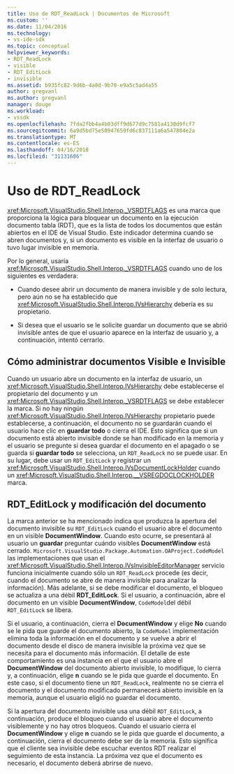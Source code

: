 ```yaml
---
title: Uso de RDT_ReadLock | Documentos de Microsoft
ms.custom: ''
ms.date: 11/04/2016
ms.technology:
- vs-ide-sdk
ms.topic: conceptual
helpviewer_keywords:
- RDT_ReadLock
- visible
- RDT_EditLock
- invisible
ms.assetid: b935fc82-9d6b-4a8d-9b70-e9a5c5ad4a55
author: gregvanl
ms.author: gregvanl
manager: douge
ms.workload:
- vssdk
ms.openlocfilehash: 7fda2fbb4a4b03dff9d677d9c7581a4138d9fcf7
ms.sourcegitcommit: 6a9d5bd75e50947659fd6c837111a6a547884e2a
ms.translationtype: MT
ms.contentlocale: es-ES
ms.lasthandoff: 04/16/2018
ms.locfileid: "31131686"
---
```

# <a name="rdtreadlock-usage"></a>Uso de RDT_ReadLock

<xref:Microsoft.VisualStudio.Shell.Interop._VSRDTFLAGS> es una marca que proporciona la lógica para bloquear un documento en la ejecución documento tabla (RDT), que es la lista de todos los documentos que están abiertos en el IDE de Visual Studio. Este indicador determina cuando se abren documentos y, si un documento es visible en la interfaz de usuario o tuvo lugar invisible en memoria.

Por lo general, usaría <xref:Microsoft.VisualStudio.Shell.Interop._VSRDTFLAGS> cuando uno de los siguientes es verdadera:

- Cuando desee abrir un documento de manera invisible y de solo lectura, pero aún no se ha establecido que <xref:Microsoft.VisualStudio.Shell.Interop.IVsHierarchy> debería es su propietario.

- Si desea que el usuario se le solicite guardar un documento que se abrió invisible antes de que el usuario aparece en la interfaz de usuario y, a continuación, intentó cerrarlo.

## <a name="how-to-manage-visible-and-invisible-documents"></a>Cómo administrar documentos Visible e Invisible

Cuando un usuario abre un documento en la interfaz de usuario, un <xref:Microsoft.VisualStudio.Shell.Interop.IVsHierarchy> debe establecerse el propietario del documento y un <xref:Microsoft.VisualStudio.Shell.Interop._VSRDTFLAGS> se debe establecer la marca. Si no hay ningún <xref:Microsoft.VisualStudio.Shell.Interop.IVsHierarchy> propietario puede establecerse, a continuación, el documento no se guardarán cuando el usuario hace clic en **guardar todo** o cierra el IDE. Esto significa que si un documento está abierto invisible donde se han modificado en la memoria y el usuario se pregunte si desea guardar el documento en el apagado o se guarda si **guardar todo** se selecciona, un `RDT_ReadLock` no se puede usar. En su lugar, debe usar un `RDT_EditLock` y registrar un <xref:Microsoft.VisualStudio.Shell.Interop.IVsDocumentLockHolder> cuando un <xref:Microsoft.VisualStudio.Shell.Interop.__VSREGDOCLOCKHOLDER> marca.

## <a name="rdteditlock-and-document-modification"></a>RDT_EditLock y modificación del documento

La marca anterior se ha mencionado indica que produzca la apertura del documento invisible su `RDT_EditLock` cuando el usuario abre el documento en un visible **DocumentWindow**. Cuando esto ocurre, se presentará al usuario un **guardar** preguntar cuándo visibles **DocumentWindow** está cerrado. `Microsoft.VisualStudio.Package.Automation.OAProject.CodeModel` las implementaciones que usan el <xref:Microsoft.VisualStudio.Shell.Interop.IVsInvisibleEditorManager> servicio funciona inicialmente cuando sólo un `RDT_ReadLock` procede (es decir, cuando el documento se abre de manera invisible para analizar la información). Más adelante, si se debe modificar el documento, el bloqueo se actualiza a una débil **RDT_EditLock**. Si el usuario, a continuación, abre el documento en un visible **DocumentWindow**, `CodeModel`del débil `RDT_EditLock` se libera.

Si el usuario, a continuación, cierra el **DocumentWindow** y elige **No** cuando se le pida que guarde el documento abierto, la `CodeModel` implementación elimina toda la información en el documento y se vuelve a abrir el documento desde el disco de manera invisible la próxima vez que se necesita para el documento más información. El detalle de este comportamiento es una instancia en el que el usuario abre el **DocumentWindow** del documento abierto invisible, lo modifique, lo cierra y, a continuación, elige **n** cuando se le pida que guarde el documento. En este caso, si el documento tiene un `RDT_ReadLock`, realmente no se cierra el documento y el documento modificado permanecerá abierto invisible en la memoria, aunque el usuario eligió no guardar el documento.

Si la apertura del documento invisible usa una débil `RDT_EditLock`, a continuación, produce el bloqueo cuando el usuario abre el documento visiblemente y no hay otros bloqueos. Cuando el usuario cierra el **DocumentWindow** y elige **n** cuando se le pida que guarde el documento, a continuación, cierra el documento debe ser de la memoria. Esto significa que el cliente sea invisible debe escuchar eventos RDT realizar el seguimiento de esta instancia. La próxima vez que el documento es necesario, el documento deberá abrirse de nuevo.